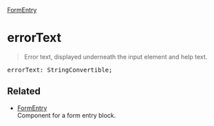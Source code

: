 [FormEntry](FormEntry.md)

# errorText

> Error text, displayed underneath the input element and help text.

<pre class="docgen_signature">errorText: StringConvertible;</pre>

## Related

- [<!--{ref:class}-->FormEntry](FormEntry.md) \
    Component for a form entry block.
